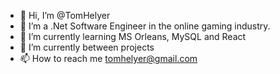 - 👋 Hi, I’m @TomHelyer
- 👀 I’m a .Net Software Engineer in the online gaming industry. 
- 🌱 I’m currently learning MS Orleans, MySQL and React
- 💞️ I’m currently between projects
- 📫 How to reach me tomhelyer@gmail.com

<!---
TomHelyer/TomHelyer is a ✨ special ✨ repository because its `README.md` (this file) appears on your GitHub profile.
You can click the Preview link to take a look at your changes.
--->
